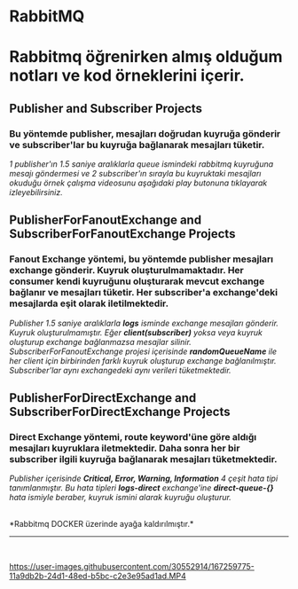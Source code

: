 <h1>RabbitMQ</h1>
<h1>Rabbitmq öğrenirken almış olduğum notları ve kod örneklerini içerir.</h1>

<h2>Publisher and Subscriber Projects</h2>
<p>
   <h3>Bu yöntemde publisher, mesajları doğrudan kuyruğa gönderir ve subscriber'lar bu kuyruğa bağlanarak mesajları tüketir.</h3>
      
   <i>1 publisher'ın 1.5 saniye aralıklarla queue ismindeki rabbitmq kuyruğuna mesajı göndermesi ve 2 subscriber'ın sırayla bu kuyruktaki mesajları okuduğu örnek çalışma videosunu aşağıdaki play butonuna tıklayarak izleyebilirsiniz.</i>
</p>

<h2>PublisherForFanoutExchange and SubscriberForFanoutExchange Projects</h2>
<p>
   <h3>Fanout Exchange yöntemi, bu yöntemde publisher mesajları exchange gönderir. Kuyruk oluşturulmamaktadır. Her consumer kendi kuyruğunu oluşturarak mevcut exchange bağlanır ve mesajları tüketir. Her subscriber'a exchange'deki mesajlarda eşit olarak iletilmektedir.</h3>
  
  <i>Publisher 1.5 saniye aralıklarla <b>logs</b> isminde exchange mesajları gönderir. Kuyruk oluşturulmamıştır. Eğer <b>client(subscriber)</b> yoksa veya kuyruk oluşturup exchange bağlanmazsa mesajlar silinir. SubscriberForFanoutExchange projesi içerisinde <b>randomQueueName</b> ile her client için birbirinden farklı kuyruk oluşturup exchange bağlanılmıştır. Subscriber'lar aynı exchangedeki aynı verileri tüketmektedir.</i>
</p>

<h2>PublisherForDirectExchange and SubscriberForDirectExchange Projects</h2>
<p>
  <h3>Direct Exchange yöntemi, route keyword'üne göre aldığı mesajları kuyruklara iletmektedir. Daha sonra her bir subscriber ilgili kuyruğa bağlanarak mesajları tüketmektedir.</h3>
  
  <i>Publisher içerisinde <b>Critical, Error, Warning, Information</b> 4 çeşit hata tipi tanımlanmıştır. Bu hata tipleri <b>logs-direct</b> exchange'ine <b>direct-queue-{}</b> hata ismiyle beraber, kuyruk ismini alarak kuyruğu oluşturur.
  </i>
</p>


<br/>
*Rabbitmq DOCKER üzerinde ayağa kaldırılmıştır.*

<hr/>
<br/>

https://user-images.githubusercontent.com/30552914/167259775-11a9db2b-24d1-48ed-b5bc-c2e3e95ad1ad.MP4
